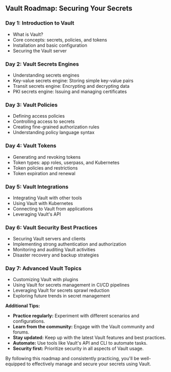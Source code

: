## **Vault Roadmap: Securing Your Secrets**

### **Day 1: Introduction to Vault**

-   What is Vault?
-   Core concepts: secrets, policies, and tokens
-   Installation and basic configuration
-   Securing the Vault server

### **Day 2: Vault Secrets Engines**

-   Understanding secrets engines
-   Key-value secrets engine: Storing simple key-value pairs
-   Transit secrets engine: Encrypting and decrypting data
-   PKI secrets engine: Issuing and managing certificates

### **Day 3: Vault Policies**

-   Defining access policies
-   Controlling access to secrets
-   Creating fine-grained authorization rules
-   Understanding policy language syntax

### **Day 4: Vault Tokens**

-   Generating and revoking tokens
-   Token types: app roles, userpass, and Kubernetes
-   Token policies and restrictions
-   Token expiration and renewal

### **Day 5: Vault Integrations**

-   Integrating Vault with other tools
-   Using Vault with Kubernetes
-   Connecting to Vault from applications
-   Leveraging Vault's API

### **Day 6: Vault Security Best Practices**

-   Securing Vault servers and clients
-   Implementing strong authentication and authorization
-   Monitoring and auditing Vault activities
-   Disaster recovery and backup strategies

### **Day 7: Advanced Vault Topics**

-   Customizing Vault with plugins
-   Using Vault for secrets management in CI/CD pipelines
-   Leveraging Vault for secrets sprawl reduction
-   Exploring future trends in secret management

**Additional Tips:**

-   **Practice regularly:** Experiment with different scenarios and configurations.
-   **Learn from the community:** Engage with the Vault community and forums.
-   **Stay updated:** Keep up with the latest Vault features and best practices.
-   **Automate:** Use tools like Vault's API and CLI to automate tasks.
-   **Security first:** Prioritize security in all aspects of Vault usage.

By following this roadmap and consistently practicing, you'll be well-equipped to effectively manage and secure your secrets using Vault.
